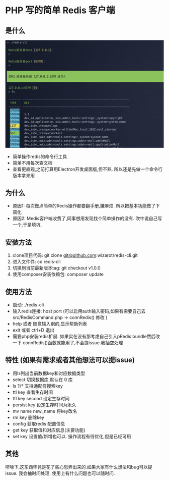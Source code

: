 # PHP 写的简单 Redis 客户端

## 是什么

![image](doc/pic1.jpg)

 - 简单操作redis的命令行工具
 - 简单不用每次查文档
 - 查看更直观,之前打算用Electron开发桌面版,但不熟. 所以还是先做一个命令行版本拿来用

## 为什么
 
 - 原因1: 每次做点简单的Redis操作都要翻手册,嫌麻烦. 所以把基本功能做了下简化
 - 原因2: Medis客户端收费了,同事想用发现找个简单操作的没有. 吹牛说自己写一个,于是填坑. 

## 安装方法
  1. clone项目代码:  git clone git@github.com:wizarot/redis-cli.git
  2. 进入文件件:  cd redis-cli
  3. 切换到当前最新版本tag:  git checkout v1.0.0
  4. 使用composer安装依赖包: composer update

## 使用方法
 - 启动: ./redis-cli
 - 输入redis连接: host port (可以启用auth输入密码,如果有需要自己去src/RedisCommand.php -> connRedis() 修改 )
 - help 或者 随意输入别的,显示帮助列表
 - exit 或者 ctrl+D 退出
 - 需要php安装redis扩展. 如果实在没有那考虑自己引入pRedis bundle然后改一下 connRedis()函数就能用了,不会提issue.我抽空处理
 
 ## 特性 (如果有需求或者其他想法可以提issue)
 - 用ls列出当前数据key和对应数据类型
 - select 切换数据库,默认在 0 库
 - ls ?/* 支持通配符搜索key
 - ttl key 查看生存时间
 - ttl key second 设定生存时间
 - persist key 设定生存时间为永久
 - mv name new_name 将key改名
 - rm key 删除key
 - config 获取redis 配置信息
 - get key 获取值和对应信息(主要功能)
 - set key 设置值/新增也可以. 操作流程有待优化,但是已经可用
 
 ## 其他
 
 啰嗦下,这东西毕竟是花了些心思弄出来的.如果大家有什么想法和bug可以提issue. 我会抽时间处理.
 使用上有什么问题也可以随时问.